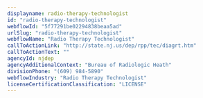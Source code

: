 ```yaml
---
displayname: radio-therapy-technologist
id: "radio-therapy-technologist"
webflowId: "5f77291be02294838beaa5ad"
urlSlug: "radio-therapy-technologist"
webflowName: "Radio Therapy Technologist"
callToActionLink: "http://state.nj.us/dep/rpp/tec/diagrt.htm"
callToActionText: ""
agencyId: njdep
agencyAdditionalContext: "Bureau of Radiologic Heath"
divisionPhone: "(609) 984-5890"
webflowIndustry: "Radio Therapy Technologist"
licenseCertificationClassification: "LICENSE"
---
```


